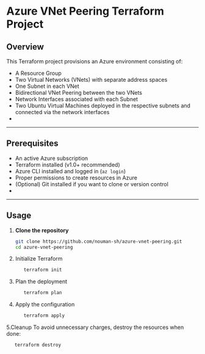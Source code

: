 # Azure VNet Peering Terraform Project

## Overview

This Terraform project provisions an Azure environment consisting of:

- A Resource Group
- Two Virtual Networks (VNets) with separate address spaces
- One Subnet in each VNet
- Bidirectional VNet Peering between the two VNets
- Network Interfaces associated with each Subnet
- Two Ubuntu Virtual Machines deployed in the respective subnets and connected via the network interfaces
- 
---

## Prerequisites

- An active Azure subscription
- Terraform installed (v1.0+ recommended)
- Azure CLI installed and logged in (`az login`)
- Proper permissions to create resources in Azure
- (Optional) Git installed if you want to clone or version control
- 
---

## Usage

1. **Clone the repository**
   ```bash
   git clone https://github.com/nouman-sh/azure-vnet-peering.git
   cd azure-vnet-peering
   
2. Initialize Terraform
   ```bash
      terraform init
   
3. Plan the deployment
   ```bash
      terraform plan
   
4. Apply the configuration
   ```bash
      terraform apply
   
5.Cleanup
  To avoid unnecessary charges, destroy the resources when done:
  ```bash
     terraform destroy




